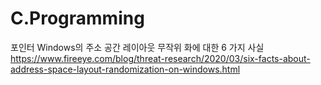 # C.Programming
포인터
Windows의 주소 공간 레이아웃 무작위 화에 대한 6 가지 사실
https://www.fireeye.com/blog/threat-research/2020/03/six-facts-about-address-space-layout-randomization-on-windows.html
